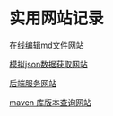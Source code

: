 # 实用网站记录
[在线编辑md文件网站](https://www.zybuluo.com/mdeditor)

[模拟json数据获取网站](https://my-json-server.typicode.com)

[后端服务网站](https://www.leancloud.cn)

[maven 库版本查询网站](https://mvnrepository.com/)